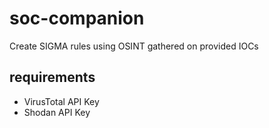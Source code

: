 # soc-companion

Create SIGMA rules using OSINT gathered on provided IOCs

## requirements

- VirusTotal API Key
- Shodan API Key